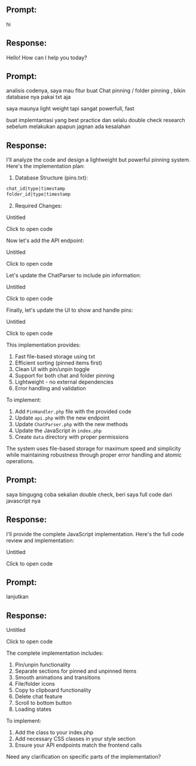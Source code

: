 ## Prompt:
hi

## Response:
Hello! How can I help you today?

## Prompt:
analisis codenya, saya mau fitur buat Chat pinning / folder pinning , bikin database nya pakai txt aja

saya maunya light weight tapi sangat powerfull, fast

buat implemtantasi yang best practice dan selalu double check research sebelum melakukan apapun jagnan ada kesalahan

## Response:
I'll analyze the code and design a lightweight but powerful pinning system. Here's the implementation plan:

1.  Database Structure (pins.txt):

```txt
chat_id|type|timestamp
folder_id|type|timestamp
```

2.  Required Changes:

Untitled

Click to open code

Now let's add the API endpoint:

Untitled

Click to open code

Let's update the ChatParser to include pin information:

Untitled

Click to open code

Finally, let's update the UI to show and handle pins:

Untitled

Click to open code

This implementation provides:

1.  Fast file-based storage using txt
2.  Efficient sorting (pinned items first)
3.  Clean UI with pin/unpin toggle
4.  Support for both chat and folder pinning
5.  Lightweight - no external dependencies
6.  Error handling and validation

To implement:

1.  Add `PinHandler.php` file with the provided code
2.  Update `api.php` with the new endpoint
3.  Update `ChatParser.php` with the new methods
4.  Update the JavaScript in `index.php`
5.  Create `data` directory with proper permissions

The system uses file-based storage for maximum speed and simplicity while maintaining robustness through proper error handling and atomic operations.

## Prompt:
saya bingugng coba sekalian double check, beri saya full code dari javascript nya

## Response:
I'll provide the complete JavaScript implementation. Here's the full code review and implementation:

Untitled

Click to open code

## Prompt:
lanjutkan

## Response:
Untitled

Click to open code

The complete implementation includes:

1.  Pin/unpin functionality
2.  Separate sections for pinned and unpinned items
3.  Smooth animations and transitions
4.  File/folder icons
5.  Copy to clipboard functionality
6.  Delete chat feature
7.  Scroll to bottom button
8.  Loading states

To implement:

1.  Add the class to your index.php
2.  Add necessary CSS classes in your style section
3.  Ensure your API endpoints match the frontend calls

Need any clarification on specific parts of the implementation?

